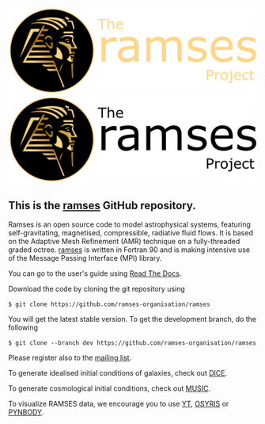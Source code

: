 [1]: https://ramses-organisation.readthedocs.io/en/latest
[2]: https://bitbucket.org/rteyssie/ramses/wiki/AutoTests
[3]: http://www.ics.uzh.ch/~teyssier/ramses/RAMSES.html
[4]: https://bitbucket.org/rteyssie/ramses/wiki/ramses_ug.pdf
[5]: https://bitbucket.org/vperret/dice
[6]: https://bitbucket.org/ohahn/music
[7]: https://github.com/osyris-project/osyris
[8]: https://github.com/pynbody/pynbody
[9]: https://yt-project.org

![GitHub logo dark-mode-only](./doc/img/full_project_logo_dark.svg#gh-dark-mode-only)
![GitHub logo light-mode-only](./doc/img/full_project_logo.svg#gh-light-mode-only)

## This is the [ramses](https://github.com/ramses-organisation/ramses/) GitHub repository.

Ramses is an open source code to model astrophysical systems, featuring self-gravitating, magnetised, compressible, radiative fluid flows. It is based  on the Adaptive Mesh Refinement (AMR)  technique on a  fully-threaded graded octree.
[ramses](https://github.com/ramses-organisation/ramses/) is written in  Fortran 90 and is making intensive use of the Message Passing Interface (MPI) library.

You can go to the user's guide using [Read The Docs][1].

Download the code by cloning the git repository using
```
$ git clone https://github.com/ramses-organisation/ramses
```
You will get the latest stable version. To get the development branch, do the following
```
$ git clone --branch dev https://github.com/ramses-organisation/ramses
```
Please register also to the [mailing list](http://groups.google.com/group/ramses_users).

To generate idealised initial conditions of galaxies, check out [DICE][5].

To generate cosmological initial conditions, check out [MUSIC][6].

To visualize RAMSES data, we encourage you to use [YT][9], [OSYRIS][7] or [PYNBODY][8].
